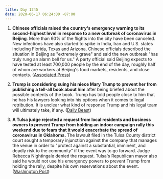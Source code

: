 ```yaml
---
title: Day 1245
date: 2020-06-17 06:24:00 -07:00
---
```


1. **Chinese officials raised the country's emergency warning to its second-highest level in response to a new outbreak of coronavirus in Beijing**. More than 60% of the flights into the city have been canceled. New infections have also started to spike in India, Iran and U.S. states including Florida, Texas and Arizona. Chinese officials described the situation in Beijing as "extremely grave" and said the new outbreak "has truly rung an alarm bell for us." A party official said Beijing expects to have tested at least 700,000 people by the end of the day, roughly half of whom are workers at Beijing's food markets, residents, and close contacts. ([Associated Press](https://apnews.com/54374ff841dfd84323a1fb86d1e93180))

2. **Trump is considering suing his niece Mary Trump to prevent her from publishing a tell-all book about him** after being briefed about the possible contents of the book. Trump has told people close to him that he has his lawyers looking into his options when it comes to legal retribution. It is unclear what kind of response Trump and his legal team will ultimately take, if any. ([Daily Beast](https://www.thedailybeast.com/trump-considers-suing-his-niece-mary-trump-over-her-tell-all-book-saying-she-signed-an-nda))

3. **A Tulsa judge rejected a request from local residents and business owners to prevent Trump from holding an indoor campaign rally this weekend due to fears that it would exacerbate the spread of coronavirus in Oklahoma.** The lawsuit filed in the Tulsa County district court sought a temporary injunction against the company that manages the venue in order to "protect against a substantial, imminent, and deadly risk to the community" if the event was to go forward. Judge Rebecca Nightingale denied the request. Tulsa's Republican mayor also said he would not use his emergency powers to prevent Trump from holding the rally, despite his own reservations about the event. ([Washington Post](https://www.washingtonpost.com/politics/oklahoma-lawsuit-tries-to-block-trumps-rally-because-of-coronavirus-fears/2020/06/16/175bbf30-b01f-11ea-a567-6172530208bd_story.html))